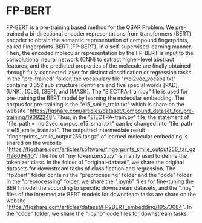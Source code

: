 # FP-BERT
FP-BERT is a pre-training based method for the QSAR Problem. We pre-trained a bi-directional encoder representations from transformers (BERT) encoder to obtain the semantic representation of compound fingerprints, called Fingerprints-BERT (FP-BERT), in a self-supervised learning manner. Then, the encoded molecular representation by the FP-BERT is input to the convolutional neural network (CNN) to extract higher-level abstract features, and the predicted properties of the molecule are finally obtained through fully connected layer for distinct classification or regression tasks.
In the "pre-trained" folder, the vocabulary file "mol2vec_vocabs.txt" contains 3,352 sub structure identifiers and five special words [PAD], [UNK], [CLS], [SEP], and [MASK]. The "EIECTRA-train.py" file is used for pre-training the BERT model by learning the molecular embedding. The corpus for pre-training is the "e15_smile_train.txt" which is share on the website "https://figshare.com/articles/dataset/Compound_dataset_for_pre-training/19092248". Thus, in the "EIECTRA-train.py" file, the statement of "file_path = mol2vec_corpus_e15_small.txt" can be changed into "file_path = e15_smile_train.txt".
The outputted intermediate result "fingerprints_smile_output256.tar.gz" of learned molecular embedding is shared on the website "https://figshare.com/articles/software/fingerprints_smile_output256_tar_gz/19609440". The file of "my_tokenizers2.py" is mainly used to define the tokenizer class. 
In the folder of "original-dataset", we share the original datasets for downstream tasks of classification and regression. 
The "fp2bert" folder contains the "preprocessing" folder and the "code" folder. 
In the "preprocessing" folder, we share the ".ipynb" files for fine-tuning the BERT model the according to specific downstream datasets, and the ".npy" files of the intermediate BERT models for downsteam tasks are share on the website "https://figshare.com/articles/dataset/FP2BERT_embedding/19573084". 
In the "code" folder, we share the ".ipynb" code files for downstream tasks.
